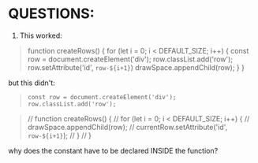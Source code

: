# QUESTIONS:

1. This worked:

> function createRows() {
>   for (let i = 0; i < DEFAULT_SIZE; i++) {
>     const row = document.createElement('div');
>     row.classList.add('row');
>     row.setAttribute('id', `row-${i+1}`)
>     drawSpace.appendChild(row);
>   }
> }

but this didn't:
>     const row = document.createElement('div');
>     row.classList.add('row');

>  // function createRows() {
>  //   for (let i = 0; i < DEFAULT_SIZE; i++) {
>  //     drawSpace.appendChild(row);
>  //     currentRow.setAttribute('id', `row-${i+1}`);
>  //   }
>  // }

why does the constant have to be declared INSIDE the function? 